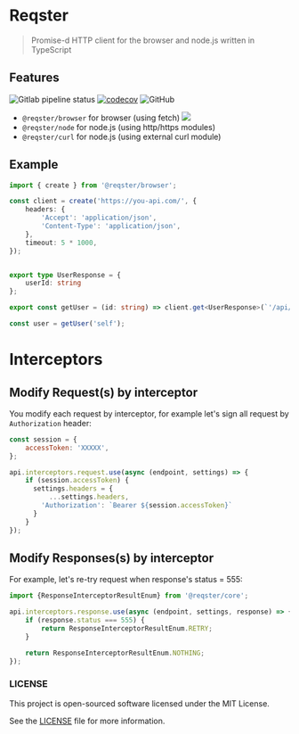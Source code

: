 # Reqster

> Promise-d HTTP client for the browser and node.js written in TypeScript

## Features

![Gitlab pipeline status](https://img.shields.io/gitlab/pipeline/ovr/reqster.svg)
[![codecov](https://codecov.io/gh/ovr/reqster/branch/master/graph/badge.svg)](https://codecov.io/gh/ovr/reqster)
![GitHub](https://img.shields.io/github/license/ovr/reqster.svg)

- `@reqster/browser` for browser (using fetch) [![](https://badgen.net/bundlephobia/minzip/@reqster/browser)](https://bundlephobia.com/result?p=@reqster/browser)
- `@reqster/node` for node.js (using http/https modules)
- `@reqster/curl` for node.js (using external curl module)

## Example

```typescript
import { create } from '@reqster/browser';

const client = create('https://you-api.com/', {
    headers: {
        'Accept': 'application/json',
        'Content-Type': 'application/json',
    },
    timeout: 5 * 1000,
});


export type UserResponse = {
    userId: string
};

export const getUser = (id: string) => client.get<UserResponse>(`'/api/v1/user/${id}`);

const user = getUser('self');
```

# Interceptors

## Modify Request(s) by interceptor

You modify each request by interceptor, for example let's sign all request by `Authorization` header:

```js
const session = {
    accessToken: 'XXXXX',
};

api.interceptors.request.use(async (endpoint, settings) => {
    if (session.accessToken) {
      settings.headers = {
          ...settings.headers,
        'Authorization': `Bearer ${session.accessToken}`
      }
    }
});
```

## Modify Responses(s) by interceptor

For example, let's re-try request when response's status = 555:

```js
import {ResponseInterceptorResultEnum} from '@reqster/core';

api.interceptors.response.use(async (endpoint, settings, response) => {
    if (response.status === 555) {
        return ResponseInterceptorResultEnum.RETRY;
    }

    return ResponseInterceptorResultEnum.NOTHING;
});
```

### LICENSE

This project is open-sourced software licensed under the MIT License.

See the [LICENSE](LICENSE) file for more information.
